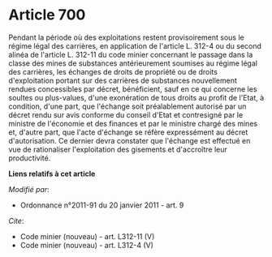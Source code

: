 # Article 700

Pendant la période où des exploitations restent provisoirement sous le régime légal des carrières, en application de
l'article L. 312-4 ou du second alinéa de l'article L. 312-11 du code minier concernant le passage dans la classe des mines
de substances antérieurement soumises au régime légal des carrières, les échanges de droits de propriété ou de droits
d'exploitation portant sur des carrières de substances nouvellement rendues concessibles par décret, bénéficient, sauf en ce
qui concerne les soultes ou plus-values, d'une exonération de tous droits au profit de l'Etat, à condition, d'une part, que
l'échange soit préalablement autorisé par un décret rendu sur avis conforme du conseil d'Etat et contresigné par le ministre
de l'économie et des finances et par le ministre chargé des mines et, d'autre part, que l'acte d'échange se réfère
expressément au décret d'autorisation. Ce dernier devra constater que l'échange est effectué en vue de rationaliser
l'exploitation des gisements et d'accroître leur productivité.

**Liens relatifs à cet article**

_Modifié par_:

  - Ordonnance n°2011-91 du 20 janvier 2011 - art. 9

_Cite_:

  - Code minier (nouveau) - art. L312-11 (V)
  - Code minier (nouveau) - art. L312-4 (V)

